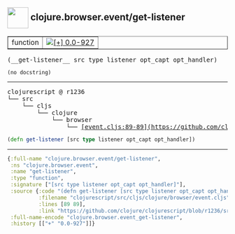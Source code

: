## <img width="48px" valign="middle" src="http://i.imgur.com/Hi20huC.png"> clojure.browser.event/get-listener

 <table border="1">
<tr>
<td>function</td>
<td><a href="https://github.com/cljsinfo/api-refs/tree/0.0-927"><img valign="middle" alt="[+] 0.0-927" src="https://img.shields.io/badge/+-0.0--927-lightgrey.svg"></a> </td>
</tr>
</table>

 <samp>
(__get-listener__ src type listener opt_capt opt_handler)<br>
</samp>

```
(no docstring)
```

---

 <pre>
clojurescript @ r1236
└── src
    └── cljs
        └── clojure
            └── browser
                └── <ins>[event.cljs:89-89](https://github.com/clojure/clojurescript/blob/r1236/src/cljs/clojure/browser/event.cljs#L89-L89)</ins>
</pre>

```clj
(defn get-listener [src type listener opt_capt opt_handler])
```


---

```clj
{:full-name "clojure.browser.event/get-listener",
 :ns "clojure.browser.event",
 :name "get-listener",
 :type "function",
 :signature ["[src type listener opt_capt opt_handler]"],
 :source {:code "(defn get-listener [src type listener opt_capt opt_handler])",
          :filename "clojurescript/src/cljs/clojure/browser/event.cljs",
          :lines [89 89],
          :link "https://github.com/clojure/clojurescript/blob/r1236/src/cljs/clojure/browser/event.cljs#L89-L89"},
 :full-name-encode "clojure.browser.event_get-listener",
 :history [["+" "0.0-927"]]}

```
